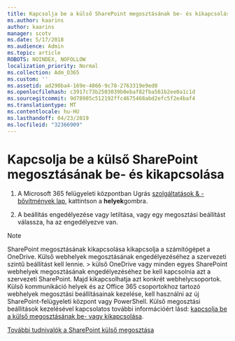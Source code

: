 ```yaml
---
title: Kapcsolja be a külső SharePoint megosztásának be- és kikapcsolása
ms.author: kaarins
author: kaarins
manager: scotv
ms.date: 5/17/2018
ms.audience: Admin
ms.topic: article
ROBOTS: NOINDEX, NOFOLLOW
localization_priority: Normal
ms.collection: Adm_O365
ms.custom: ''
ms.assetid: ad290ba4-169e-4866-9c78-2763319e9ed0
ms.openlocfilehash: c3917c73b2503039b0ebaf82fba561b2ee0a1c1d
ms.sourcegitcommit: 9d78905c512192ffc4675468abd2efc5f2e4baf4
ms.translationtype: MT
ms.contentlocale: hu-HU
ms.lasthandoff: 04/23/2019
ms.locfileid: "32366909"
---
```

# <a name="turn-external-sharing-on-or-off-for-sharepoint"></a>Kapcsolja be a külső SharePoint megosztásának be- és kikapcsolása

1. A Microsoft 365 felügyeleti központban Ugrás [szolgáltatások &amp; -bővítmények lap](https://portal.office.com/adminportal/home#/Settings/ServicesAndAddIns), kattintson a **helyek**gombra.
    
2. A beállítás engedélyezése vagy letiltása, vagy egy megosztási beállítást válassza, ha az engedélyezve van.
    
> [!NOTE]
> SharePoint megosztásának kikapcsolása kikapcsolja a számítógépet a OneDrive. Külső webhelyek megosztásának engedélyezéséhez a szervezeti szintű beállítást kell lennie. > külső OneDrive vagy minden egyes SharePoint webhelyek megosztásának engedélyezéséhez be kell kapcsolnia azt a szervezeti SharePoint. Majd kikapcsolhatja azt konkrét webhelycsoportok. Külső kommunikáció helyek és az Office 365 csoportokhoz tartozó webhelyek megosztási beállításainak kezelése, kell használni az új SharePoint-felügyeleti központ vagy PowerShell. Külső megosztási beállítások kezelésével kapcsolatos további információért lásd: [kapcsolja be a külső megosztásának be- vagy kikapcsolása](https://go.microsoft.com/fwlink/?linkid=866426). 
  
[További tudnivalók a SharePoint külső megosztása](https://go.microsoft.com/fwlink/?linkid=734908)
  

